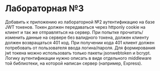 # Лабораторная №3
Добавить к приложению из лабораторной №2 аутентификацию на базе JWT токенов. Токен
должен передаваться через httponly cookie на клиент и так же отправляться на сервер. При
попытке прочитать/изменить данные на сервере без валидного токена, должен клиенту
должен возвращаться 401 код. При получении кода 401 клиент должен потребовать от
пользователя ввода логина/пароля. Для формирования jwt токена можно использовать только
пакеты jsonwebtoken и bcrypt. Логику аутентификации нужно описать в виде отдельного
middleware той библиотеки, на которой написан сервер (например, Express).